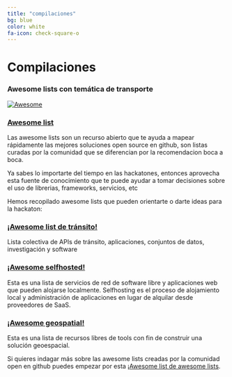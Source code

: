 ```yaml
---
title: "compilaciones"
bg: blue
color: white
fa-icon: check-square-o
---
```


# Compilaciones 

### Awesome lists con temática de transporte

 <a href="https://awesome.re">
		<img src="https://awesome.re/badge.svg" alt="Awesome">
	</a>
 
### [Awesome list](https://github.com/topics/awesome-list)

Las awesome lists son un recurso abierto que te ayuda a mapear rápidamente las mejores soluciones open source en github, son listas curadas por la comunidad que se diferencian por la recomendacion boca a boca. 

Ya sabes lo importarte del tiempo en las hackatones, entonces aprovecha esta fuente de conocimiento que te puede ayudar a tomar decisiones sobre el uso de librerias, frameworks, servicios, etc

Hemos recopilado awesome lists que pueden orientarte o darte ideas para la hackaton:

### [¡Awesome list de tránsito!](https://github.com/CUTR-at-USF/awesome-transit)
Lista colectiva de APIs de tránsito, aplicaciones, conjuntos de datos, investigación y software

### [¡Awesome selfhosted!](https://github.com/Kickball/awesome-selfhosted) 
Esta es una lista de servicios de red de software libre y aplicaciones web que pueden alojarse localmente. Selfhosting es el proceso de alojamiento local y administración de aplicaciones en lugar de alquilar desde proveedores de SaaS.

### [¡Awesome geospatial!](https://github.com/sacridini/Awesome-Geospatial) 
Esta es una lista de recursos libres de tools con fin de construir una solución geoespacial.

Si quieres indagar más sobre las awesome lists creadas por la comunidad open en github puedes empezar por esta [¡Awesome list de awesome lists](https://github.com/sindresorhus/awesome#readme).  
 


